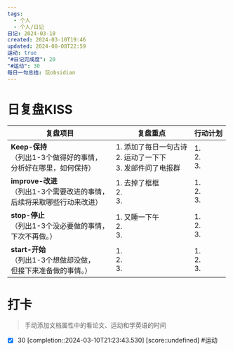 ```yaml
---
tags:
  - 个人
  - 个人/日记
日记: 2024-03-10
created: 2024-03-10T19:46
updated: 2024-08-08T22:59
运动: true
"#日记完成度": 20
"#运动": 30
每日一句总结: 玩obsidian
---
```



# 日复盘KISS
| **复盘项目**                                             | **复盘重点**                                  | **行动计划**          |
| ---------------------------------------------------- | ----------------------------------------- | ----------------- |
| **Keep-保持**<br>（列出1-3个做得好的事情，<br>   分析好在哪里，如何保持）     | 1.  添加了每日一句古诗<br>2. 运动了一下下<br>3. 发邮件问了电报群 | 1.  <br>2. <br>3. |
| **improve-改进**<br>（列出1-3个需要改进的事情，<br>  后续将采取哪些行动来改进） | 1.  去掉了框框<br>2. <br>3.                    | 1.  <br>2. <br>3. |
| **stop-停止**<br>（列出1-3个没必要做的事情，<br>下次不再做。）            | 1.  又睡一下午<br>2. <br>3.                    | 1.  <br>2. <br>3. |
| **start-开始**<br>（列出1-3个想做却没做，<br>但接下来准备做的事情。）        | 1.  <br>2. <br>3.                         | 1.  <br>2. <br>3. |


# 打卡
> 手动添加文档属性中的看论文、运动和学英语的时间




- [x] 30 [completion::2024-03-10T21:23:43.530] [score::undefined] #运动
